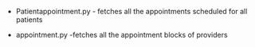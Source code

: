 - Patientappointment.py - fetches all the appointments scheduled for all patients

- appointment.py -fetches all the appointment blocks of providers
